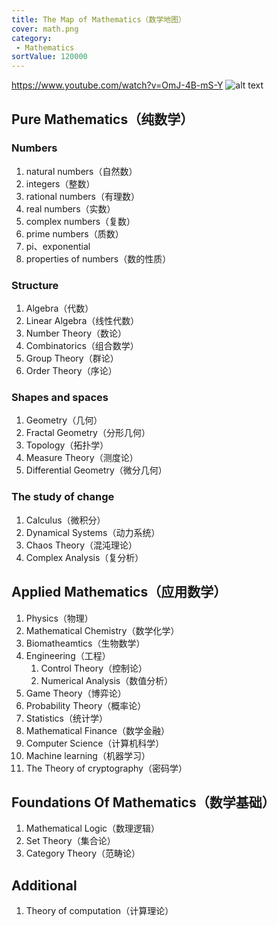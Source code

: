```yaml
---
title: The Map of Mathematics（数学地图）
cover: math.png
category:
 - Mathematics
sortValue: 120000
---
```



<https://www.youtube.com/watch?v=OmJ-4B-mS-Y>
![alt text](image.png)

## Pure Mathematics（纯数学）

### Numbers

1. natural numbers（自然数）
2. integers（整数）
3. rational numbers（有理数）
4. real numbers（实数）
5. complex numbers（复数）
6. prime numbers（质数）
7. pi、exponential
8. properties of numbers（数的性质）

### Structure

1. Algebra（代数）
2. Linear Algebra（线性代数）
3. Number Theory（数论）
4. Combinatorics（组合数学）
5. Group Theory（群论）
6. Order Theory（序论）

### Shapes and spaces

1. Geometry（几何）
2. Fractal Geometry（分形几何）
3. Topology（拓扑学）
4. Measure Theory（测度论）
5. Differential Geometry（微分几何）

### The study of change

1. Calculus（微积分）
2. Dynamical Systems（动力系统）
3. Chaos Theory（混沌理论）
4. Complex Analysis（复分析）

## Applied Mathematics（应用数学）

1. Physics（物理）
2. Mathematical Chemistry（数学化学）
3. Biomatheamtics（生物数学）
4. Engineering（工程）
   1. Control Theory（控制论）
   2. Numerical Analysis（数值分析）
5. Game Theory（博弈论）
6. Probability Theory（概率论）
7. Statistics（统计学）
8. Mathematical Finance（数学金融）
9. Computer Science（计算机科学）
10. Machine learning（机器学习）
11. The Theory of cryptography（密码学）

## Foundations Of Mathematics（数学基础）

1. Mathematical Logic（数理逻辑）
2. Set Theory（集合论）
3. Category Theory（范畴论）

## Additional

1. Theory of computation（计算理论）
